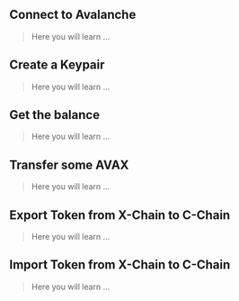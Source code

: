## Connect to Avalanche
> Here you will learn ...

## Create a Keypair
> Here you will learn ...
 
## Get the balance
> Here you will learn ...

## Transfer some AVAX
> Here you will learn ...

## Export Token from X-Chain to C-Chain
> Here you will learn ...

## Import Token from X-Chain to C-Chain
> Here you will learn ...
